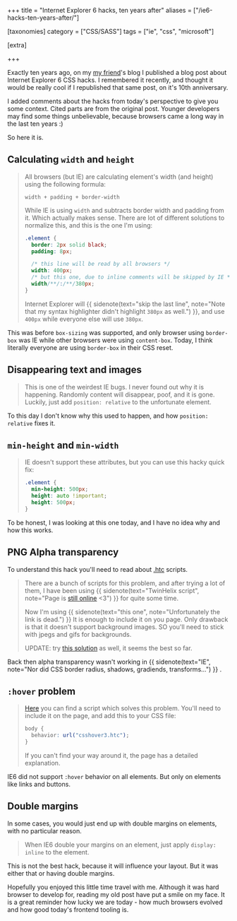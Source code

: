 +++
title = "<span>Internet Explorer 6</span> hacks, ten years after"
aliases = ["/ie6-hacks-ten-years-after/"]

[taxonomies]
category = ["CSS/SASS"]
tags = ["ie", "css", "microsoft"]

[extra]

+++

Exactly ten years ago, on my [my friend](http://rand.rs/)'s blog I published a blog post about Internet Explorer 6 CSS hacks. I remembered it recently, and thought it would be really cool if I republished that same post, on it's 10th anniversary.

I added comments about the hacks from today's perspective to give you some context. Cited parts are from the original post. Younger developers may find some things unbelievable, because browsers came a long way in the last ten years :)

So here it is.

<!-- more -->

## Calculating `width` and `height`

> All browsers (but IE) are calculating element's width (and height) using the following formula:
> ```
> width + padding + border-width
> ```
>
> While IE is using `width` and subtracts border width and padding from it. Which actually makes sense.
> There are lot of different solutions to normalize this, and this is the one I'm using:
>
> ```css
> .element {
>   border: 2px solid black;
>   padding: 8px;
>
>   /* this line will be read by all browsers */
>   width: 400px;
>   /* but this one, due to inline comments will be skipped by IE */
>   width/**/:/**/380px;
> }
> ```
>
> Internet Explorer will
> {{ sidenote(text="skip the last line", note="Note that my syntax highlighter didn't highlight `380px` as well.") }},
> and use `400px` while everyone else will use `380px`.

This was before `box-sizing` was supported, and only browser using `border-box` was IE while other browsers were using `content-box`.
Today, I think literally everyone are using `border-box` in their CSS reset.


## Disappearing text and images

> This is one of the weirdest IE bugs. I never found out why it is happening. Randomly content will disappear, poof, and it is gone. Luckily, just add `position: relative` to the unfortunate element.

To this day I don't know why this used to happen, and how `position: relative` fixes it.


## `min-height` and `min-width`

> IE doesn't support these attributes, but you can use this hacky quick fix:
>
> ```css
> .element {
>   min-height: 500px;
>   height: auto !important;
>   height: 500px;
> }
> ```

To be honest, I was looking at this one today, and I have no idea why and how this works.


## PNG Alpha transparency

To understand this hack you'll need to read about [.htc](https://stackoverflow.com/a/10767123) scripts.

> There are a bunch of scripts for this problem, and after trying a lot of them,
> I have been using
{{ sidenote(text="TwinHelix script", note="Page is [still online](https://www.twinhelix.com/css/iepngfix/) <3") }}
for quite some time.
>
> Now I'm using
{{ sidenote(text="this one", note="Unfortunately the link is dead.") }}
It is enough to include it on you page. Only drawback is that it doesn't support background images. SO you'll need to stick with jpegs and gifs for backgrounds.
>
> UPDATE: try [this solution](https://web.archive.org/web/20101021190007/http://labs.unitinteractive.com/unitpngfix.php) as well, it seems the best so far.

Back then alpha transparency wasn't working in
{{ sidenote(text="IE", note="Nor did CSS border radius, shadows, gradiends, transforms...") }}
.


## `:hover` problem

> [Here](https://peterned.home.xs4all.nl/csshover.html) you can find a script which solves this problem. You'll need to include it on the page, and add this to your CSS file:
> ```css
> body {
>   behavior: url("csshover3.htc");
> }
> ```
> If you can't find your way around it, the page has a detailed explanation.

IE6 did not support `:hover` behavior on all elements. But only on elements like links and buttons.


## Double margins

In some cases, you would just end up with double margins on elements, with no particular reason.

> When IE6 double your margins on an element, just apply `display: inline` to the element.

This is not the best hack, because it will influence your layout. But it was either that or having double margins.


Hopefully you enjoyed this little time travel with me. Although it was hard browser to develop for, reading my old post have put a smile on my face. It is a great reminder how lucky we are today - how much browsers evolved and how good today's frontend tooling is.
